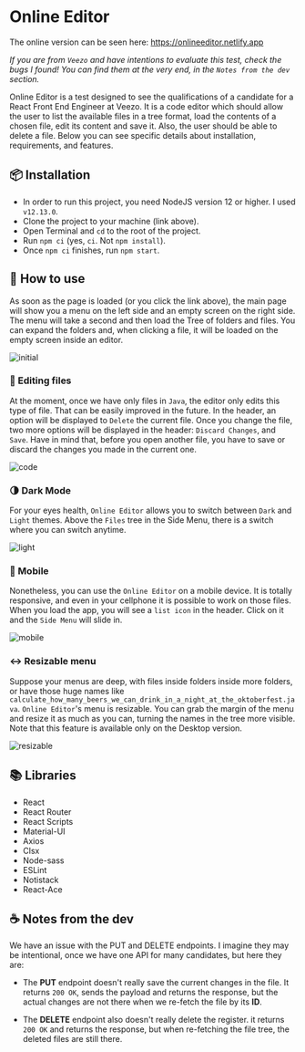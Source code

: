 # Online Editor

The online version can be seen here: https://onlineeditor.netlify.app

<em>If you are from `Veezo` and have intentions to evaluate this test, check the bugs I found! You can find them at the very end, in the `Notes from the dev` section.</em>

Online Editor is a test designed to see the qualifications of a candidate for a React Front End Engineer at Veezo. It is a code editor which should allow the user to list the available files in a tree format, load the contents of a chosen file, edit its content and save it. Also, the user should be able to delete a file. Below you can see specific details about installation, requirements, and features.

## 📦 Installation

- In order to run this project, you need NodeJS version 12 or higher. I used `v12.13.0`.
- Clone the project to your machine (link above).
- Open Terminal and `cd` to the root of the project.
- Run `npm ci` (yes, `ci`. Not `npm install`).
- Once `npm ci` finishes, run `npm start`.

## 🚀 How to use

As soon as the page is loaded (or you click the link above), the main page will show you a menu on the left side and an empty screen on the right side. The menu will take a second and then load the Tree of folders and files. You can expand the folders and, when clicking a file, it will be loaded on the empty screen inside an editor.

<img alt='initial' src='https://github.com/markcorrea/online-editor/blob/master/readme/initial.png' />

### 📄 Editing files

At the moment, once we have only files in `Java`, the editor only edits this type of file. That can be easily improved in the future. In the header, an option will be displayed to `Delete` the current file. Once you change the file, two more options will be displayed in the header: `Discard Changes`, and `Save`. Have in mind that, before you open another file, you have to save or discard the changes you made in the current one.

<img alt='code' src='https://github.com/markcorrea/online-editor/blob/master/readme/code.png' />

### :last_quarter_moon: Dark Mode

For your eyes health, `Online Editor` allows you to switch between `Dark` and `Light` themes. Above the `Files` tree in the Side Menu, there is a switch where you can switch anytime.

<img alt='light' src='https://github.com/markcorrea/online-editor/blob/master/readme/light.png' />

### :iphone: Mobile

Nonetheless, you can use the `Online Editor` on a mobile device. It is totally responsive, and even in your cellphone it is possible to work on those files. When you load the app, you will see a `list icon` in the header. Click on it and the `Side Menu` will slide in.

<img alt='mobile' src='https://github.com/markcorrea/online-editor/blob/master/readme/mobile.png' />

### :left_right_arrow: Resizable menu

Suppose your menus are deep, with files inside folders inside more folders, or have those huge names like `calculate_how_many_beers_we_can_drink_in_a_night_at_the_oktoberfest.java`. `Online Editor`'s menu is resizable. You can grab the margin of the menu and resize it as much as you can, turning the names in the tree more visible. Note that this feature is available only on the Desktop version.

<img alt='resizable' src='https://github.com/markcorrea/online-editor/blob/master/readme/resizable.png' />

## :books: Libraries

- React
- React Router
- React Scripts
- Material-UI
- Axios
- Clsx
- Node-sass
- ESLint
- Notistack
- React-Ace

## :coffee: Notes from the dev

We have an issue with the PUT and DELETE endpoints. I imagine they may be intentional, once we have one API for many candidates, but here they are:

- The <strong>PUT</strong> endpoint doesn't really save the current changes in the file. It returns `200 OK`, sends the payload and returns the response, but the actual changes are not there when we re-fetch the file by its <strong>ID</strong>.

- The <strong>DELETE</strong> endpoint also doesn't really delete the register. it returns `200 OK` and returns the response, but when re-fetching the file tree, the deleted files are still there.
